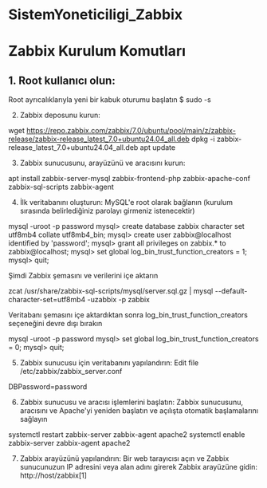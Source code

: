 # SistemYoneticiligi_Zabbix
# Zabbix Kurulum Komutları

## 1.	Root kullanıcı olun:
Root ayrıcalıklarıyla yeni bir kabuk oturumu başlatın
$ sudo -s

2.	Zabbix deposunu kurun:

 wget https://repo.zabbix.com/zabbix/7.0/ubuntu/pool/main/z/zabbix-release/zabbix-release_latest_7.0+ubuntu24.04_all.deb
 dpkg -i zabbix-release_latest_7.0+ubuntu24.04_all.deb
 apt update

3.	Zabbix sunucusunu, arayüzünü ve aracısını kurun:

 apt install zabbix-server-mysql zabbix-frontend-php zabbix-apache-conf zabbix-sql-scripts zabbix-agent

4.	İlk veritabanını oluşturun: 
 MySQL'e root olarak bağlanın (kurulum sırasında belirlediğiniz parolayı girmeniz istenecektir)

 mysql -uroot -p
password
mysql> create database zabbix character set utf8mb4 collate utf8mb4_bin;
mysql> create user zabbix@localhost identified by 'password';
mysql> grant all privileges on zabbix.* to zabbix@localhost;
mysql> set global log_bin_trust_function_creators = 1;
mysql> quit;

Şimdi Zabbix şemasını ve verilerini içe aktarın

 zcat /usr/share/zabbix-sql-scripts/mysql/server.sql.gz | mysql --default-character-set=utf8mb4 -uzabbix -p zabbix

Veritabanı şemasını içe aktardıktan sonra log_bin_trust_function_creators seçeneğini devre dışı bırakın

 mysql -uroot -p
password
mysql> set global log_bin_trust_function_creators = 0;
mysql> quit;

5.	Zabbix sunucusu için veritabanını yapılandırın:
Edit file /etc/zabbix/zabbix_server.conf

DBPassword=password

6.	Zabbix sunucusu ve aracısı işlemlerini başlatın: 
Zabbix sunucusunu, aracısını ve Apache'yi yeniden başlatın ve açılışta otomatik başlamalarını sağlayın

 systemctl restart zabbix-server zabbix-agent apache2
 systemctl enable zabbix-server zabbix-agent apache2

7.	Zabbix arayüzünü yapılandırın: 
Bir web tarayıcısı açın ve Zabbix sunucunuzun IP adresini veya alan adını girerek Zabbix arayüzüne gidin: http://host/zabbix[1]


